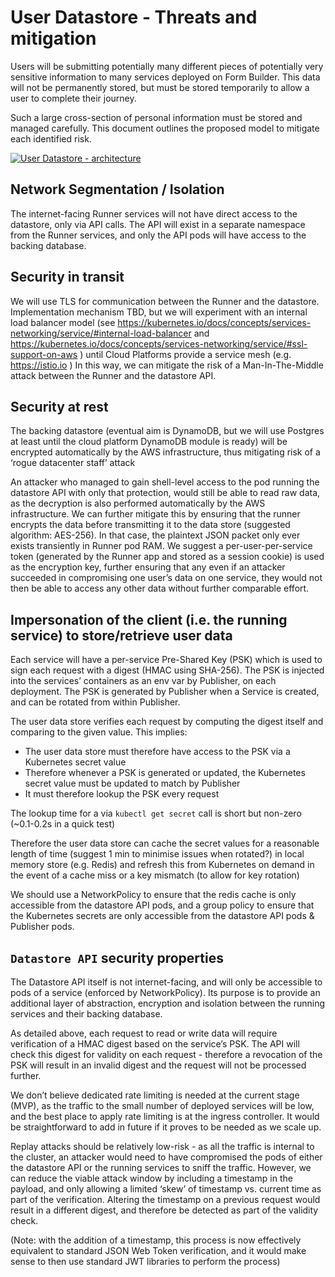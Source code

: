 # User Datastore - Threats and mitigation

Users will be submitting potentially many different pieces of potentially very sensitive information to many services deployed on Form Builder. This data will not be permanently stored, but must be stored temporarily to allow a user to complete their journey.

Such a large cross-section of personal information must be stored and managed carefully. This document outlines the proposed model to mitigate each identified risk.

[![User Datastore - architecture](images/userdata--architecture.svg)](images/images/userdata--architecture.png)

## Network Segmentation / Isolation

The internet-facing Runner services will not have direct access to the datastore, only via API calls. The API will exist in a separate namespace from the Runner services, and only the API pods will have access to the backing database.

## Security in transit

We will use TLS for communication between the Runner and the datastore. Implementation mechanism TBD, but we will experiment with an internal load balancer model (see https://kubernetes.io/docs/concepts/services-networking/service/#internal-load-balancer and https://kubernetes.io/docs/concepts/services-networking/service/#ssl-support-on-aws ) until Cloud Platforms provide a service mesh (e.g. https://istio.io  )
In this way, we can mitigate the risk of a Man-In-The-Middle attack between the Runner and the datastore API.

## Security at rest

The backing datastore (eventual aim is DynamoDB, but we will use Postgres at least until the cloud platform DynamoDB module is ready) will be encrypted automatically by the AWS infrastructure, thus mitigating risk of a ‘rogue datacenter staff’ attack

An attacker who managed to gain shell-level access to the pod running the datastore API with only that protection, would still be able to read raw data, as the decryption is also performed automatically by the AWS infrastructure. We can further mitigate this by ensuring that the runner encrypts the data before transmitting it to the data store (suggested algorithm: AES-256). In that case, the plaintext JSON packet only ever exists transiently in Runner pod RAM. We suggest a per-user-per-service token (generated by the Runner app and stored as a session cookie) is used as the encryption key, further ensuring that any even if an attacker succeeded in compromising one user’s data on one service, they would not then be able to access any other data without further comparable effort.

## Impersonation of the client (i.e. the running service) to store/retrieve user data

Each service will have a per-service Pre-Shared Key (PSK) which is used to sign each request with a digest (HMAC using SHA-256). The PSK is injected into the services’ containers as an env var by Publisher, on each deployment. The PSK is generated by Publisher when a Service is created, and can be rotated from within Publisher.

The user data store verifies each request by computing the digest itself and comparing to the given value. This implies:

- The user data store must therefore have access to the PSK via a Kubernetes secret value 
- Therefore whenever a PSK is generated or updated, the Kubernetes secret value must be updated to match by Publisher
- It must therefore lookup the PSK every request

The lookup time for a via `kubectl get secret` call is short but non-zero (~0.1-0.2s in a quick test)

Therefore the user data store can cache the secret values for a reasonable length of time (suggest 1 min to minimise issues when rotated?) in local memory store (e.g. Redis) and refresh this from Kubernetes on demand in the event of a cache miss or a key mismatch (to allow for key rotation)

We should use a NetworkPolicy to ensure that the redis cache is only accessible from the datastore API pods, and a group policy to ensure that the Kubernetes secrets are only accessible from the datastore API pods & Publisher pods.

## `Datastore API` security properties

The Datastore API itself is not internet-facing, and will only be accessible to pods of a service (enforced by NetworkPolicy). Its purpose is to provide an additional layer of abstraction, encryption and isolation between the running services and their backing database.

As detailed above, each request to read or write data will require verification of a HMAC digest based on the service’s PSK. The API will check this digest for validity on each request - therefore a revocation of the PSK will result in an invalid digest and the request will not be processed further.

We don’t believe dedicated rate limiting is needed at the current stage (MVP), as the traffic to the small number of deployed services will be low, and the best place to apply rate limiting is at the ingress controller. It would be straightforward to add in future if it proves to be needed as we scale up.

Replay attacks should be relatively low-risk - as all the traffic is internal to the cluster, an attacker would need to have compromised the pods of either the datastore API or the running services to sniff the traffic. However, we can reduce the viable attack window by including a timestamp in the payload, and only allowing a limited ‘skew’ of timestamp vs. current time as part of the verification. Altering the timestamp on a previous request would result in a different digest, and therefore be detected as part of the validity check.

(Note: with the addition of a timestamp, this process is now effectively equivalent to standard JSON Web Token verification, and it would make sense to then use standard JWT libraries to perform the process)
